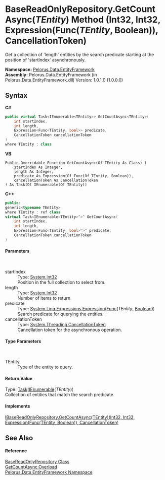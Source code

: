 # BaseReadOnlyRepository.GetCountAsync(*TEntity*) Method (Int32, Int32, Expression(Func(*TEntity*, Boolean)), CancellationToken)
 

Get a collection of 'length' entities by the search predicate starting at the position of 'startIndex' asynchronously.

**Namespace:**&nbsp;<a href="55312241">Pelorus.Data.EntityFramework</a><br />**Assembly:**&nbsp;Pelorus.Data.EntityFramework (in Pelorus.Data.EntityFramework.dll) Version: 1.0.1.0 (1.0.0.0)

## Syntax

**C#**<br />
``` C#
public virtual Task<IEnumerable<TEntity>> GetCountAsync<TEntity>(
	int startIndex,
	int length,
	Expression<Func<TEntity, bool>> predicate,
	CancellationToken cancellationToken
)
where TEntity : class

```

**VB**<br />
``` VB
Public Overridable Function GetCountAsync(Of TEntity As Class) ( 
	startIndex As Integer,
	length As Integer,
	predicate As Expression(Of Func(Of TEntity, Boolean)),
	cancellationToken As CancellationToken
) As Task(Of IEnumerable(Of TEntity))
```

**C++**<br />
``` C++
public:
generic<typename TEntity>
where TEntity : ref class
virtual Task<IEnumerable<TEntity>^>^ GetCountAsync(
	int startIndex, 
	int length, 
	Expression<Func<TEntity, bool>^>^ predicate, 
	CancellationToken cancellationToken
)
```


#### Parameters
&nbsp;<dl><dt>startIndex</dt><dd>Type: <a href="http://msdn2.microsoft.com/en-us/library/td2s409d" target="_blank">System.Int32</a><br />Position in the full collection to select from.</dd><dt>length</dt><dd>Type: <a href="http://msdn2.microsoft.com/en-us/library/td2s409d" target="_blank">System.Int32</a><br />Number of items to return.</dd><dt>predicate</dt><dd>Type: <a href="http://msdn2.microsoft.com/en-us/library/bb335710" target="_blank">System.Linq.Expressions.Expression</a>(<a href="http://msdn2.microsoft.com/en-us/library/bb549151" target="_blank">Func</a>(*TEntity*, <a href="http://msdn2.microsoft.com/en-us/library/a28wyd50" target="_blank">Boolean</a>))<br />Search predicate for querying the entities.</dd><dt>cancellationToken</dt><dd>Type: <a href="http://msdn2.microsoft.com/en-us/library/dd384802" target="_blank">System.Threading.CancellationToken</a><br />Cancellation token for the asynchronous operation.</dd></dl>

#### Type Parameters
&nbsp;<dl><dt>TEntity</dt><dd>Type of the entity to query.</dd></dl>

#### Return Value
Type: <a href="http://msdn2.microsoft.com/en-us/library/dd321424" target="_blank">Task</a>(<a href="http://msdn2.microsoft.com/en-us/library/9eekhta0" target="_blank">IEnumerable</a>(*TEntity*))<br />Collection of entities that match the search predicate.

#### Implements
<a href="E90BA966">IBaseReadOnlyRepository.GetCountAsync(TEntity)(Int32, Int32, Expression(Func(TEntity, Boolean)), CancellationToken)</a><br />

## See Also


#### Reference
<a href="7A83640C">BaseReadOnlyRepository Class</a><br /><a href="4A807ED0">GetCountAsync Overload</a><br /><a href="55312241">Pelorus.Data.EntityFramework Namespace</a><br />